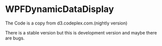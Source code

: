 # WPFDynamicDataDisplay

The Code is a copy from d3.codeplex.com.(nightly version)

There is a stable version but this is development version and maybe there are bugs.
